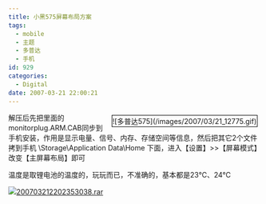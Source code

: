 ```yaml
---
title: 小黑575屏幕布局方案
tags:
  - mobile
  - 主题
  - 多普达
  - 手机
id: 929
categories:
  - Digital
date: 2007-03-21 22:00:21
---
```


<div style="border-right: rgb(0,0,0) 1px solid; padding-right: 1px; border-top: rgb(0,0,0) 1px solid; padding-left: 1px; float: right; padding-bottom: 1px; margin: 5px; border-left: rgb(0,0,0) 1px solid; padding-top: 1px; border-bottom: rgb(0,0,0) 1px solid">![多普达575](/images/2007/03/21_12775.gif)</div>

解压后先把里面的monitorplug.ARM.CAB同步到手机安装，作用是显示电量、信号、内存、存储空间等信息，然后把其它2个文件拷到手机 \Storage\Application Data\Home 下面，进入【设置】&gt;&gt;【屏幕模式】改变【主屏幕布局】即可

温度是取锂电池的温度的，玩玩而已，不准确的，基本都是23℃、24℃

![](/images/2006/04/28_12759_12759.gif)[200703212202353038.rar](/blog/upload/2007/3/200703212202353038.rar)